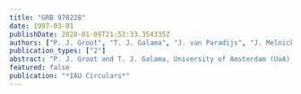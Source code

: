 ```yaml
---
title: "GRB 970228"
date: 1997-03-01
publishDate: 2020-01-09T21:52:33.354335Z
authors: ["P. J. Groot", "T. J. Galama", "J. van Paradijs", "J. Melnick", "G. van der Steene", "M. Bremer", "N. Tanvir", "J. Bloom", "R. Strom", "J. Telting", "R. G. M. Rutten", "C. Kouveliotou", "J. in 't Zand", "J. Heise", "E. Costa", "M. Feroci", "L. Piro", "F. Frontera", "G. Zavattini", "L. Nicastro", "E. Palazzi", "M. R. Metzger", "S. R. Kulkarni", "S. G. Djorgovski", "R. Gal", "C. C. Steidel", "D. A. Frail"]
publication_types: ["2"]
abstract: "P. J. Groot and T. J. Galama, University of Amsterdam (UoA); J. van Paradijs, UoA and University of Alabama, Huntsville; J. Melnick, G. van der Steene, and M. Bremer, European Southern Observatory (ESO); N. Tanvir and J. Bloom, Institute of Astronomy, Cambridge; R. Strom, Netherlands Foundation for Research in Astronomy; J. Telting and R. G. M. Rutten, Isaac Newton Group of Telescopes, La Palma; C. Kouveliotou, Universities Space Research Association; J. in 't Zand and J. Heise, SRON, Utrecht; E. Costa, M. Feroci, and L. Piro, Istituto di Astrofisica Spaziale, CNR; F. Frontera and G. Zavattini, Universita di Ferrara; and L. Nicastro and E. Palazzi, Istituto TESRE, CNR, report: ``An R-band image (3600-s exposure) made with the ESO New Technology Telescope on Mar. 13.0 UT shows the presence of an extended object at R = 23.8 +/- 0.2 within 0''.2 of the position of the optical transient reported on IAUC 6584. The object is elongated in the north-south direction and measures 1``.3 x 1''.0 (FWHM). The point-spread function for the image has 1``.0 FWHM. This indicates that the object is a galaxy. The brightness of the nearby star (the position end figures for which should have been given on IAUC 6584 as 46s.43 and 53''.0) is R = 21.5. R- and B-band images made with the Isaac Newton Telescope on Mar. 9.9 show an object at the position of the optical transient whose magnitudes, R = 24.0 and B = 25.4, are likely dominated by the above galaxy. Low-resolution spectroscopy of the nearby star with the ESO 3.6-m telescope shows the presence of TiO features, which together with the color index (V-I = +2.6) indicates that it is an early M-type dwarf unrelated to the optical transient.`` M. R. Metzger, S. R. Kulkarni, S. G. Djorgovski, R. Gal, and C. C. Steidel, California Institute of Technology; and D. A. Frail, National Radio Astronomy Observatory, communicate: ''Examination of an R-band image taken with the Keck II 10-m telescope on Mar. 6.32 UT (cf. IAUC 6582) reveals a faint source near the position of the optical variable reported on IAUC 6584. This source appears extended, with R = 24.0 and its center at R.A. = 5h01m46s.59, Decl. = +11o46'53``.5 (equinox 2000.0); it is 2''.7 away from a brighter source with R = 22.4 at position end figures 46s.40, 53``.3 (+/- 0''.2), evidently corresponding to the steady source of Groot et al. (see above). No other sources are detected within 5`` to R = 25.0. The extended source also appears on an I-band image taken on Mar. 6.19 with the Palomar 1.5-m reflector, near the detection limit of I = 21.5. From an R-band image taken on Mar. 11.18 at the Palomar 5-m reflector, we find that the extended source has not varied by more than 0.3 mag in R over the interval.''"
featured: false
publication: "*IAU Circulars*"
---
```


